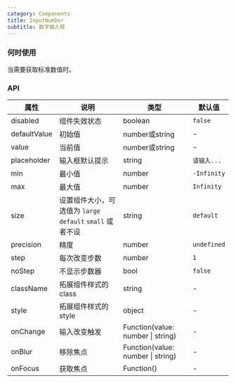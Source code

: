 ```yaml
---
category: Components
title: InputNumber
subtitle: 数字输入框
---
```


### 何时使用

当需要获取标准数值时。

### API

| 属性         | 说明                                                      | 类型                                  | 默认值      |
| ------------ | --------------------------------------------------------- | ------------------------------------- | ----------- |
| disabled     | 组件失效状态                                              | boolean                               | `false`     |
| defaultValue | 初始值                                                    | number或string                      | -           |
| value        | 当前值                                                    | number或string                      | -           |
| placeholder  | 输入框默认提示                                            | string                                | `请输入...` |
| min          | 最小值                                                    | number                                | `-Infinity` |
| max          | 最大值                                                    | number                                | `Infinity`  |
| size         | 设置组件大小，可选值为 `large` `default` `small` 或者不设 | string                                | `default`   |
| precision    | 精度                                                      | number                                | `undefined` |
| step         | 每次改变步数                                              | number                                | `1`         |
| noStep       | 不显示步数器                                              | bool                                  | `false`     |
| className    | 拓展组件样式的 class                                      | string                                | -           |
| style        | 拓展组件样式的 style                                      | object                                | -           |
| onChange     | 输入改变触发                                              | Function(value: number &#124; string) | -           |
| onBlur       | 移除焦点                                                  | Function(value: number &#124; string) | -           |
| onFocus      | 获取焦点                                                  | Function()                            | -           |
